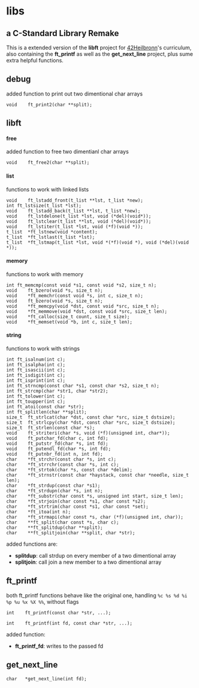 # libs
## a C-Standard Library Remake
This is a extended version of the __libft__ project for [42Heilbronn](https://www.42heilbronn.de/de/curriculum/)'s curriculum, also containing the __ft_printf__ as well as the __get_next_line__ project, plus sume extra helpful functions.

## debug
added function to print out two dimentional char arrays
```
void	ft_print2(char **split);
```

## libft
#### free
added function to free two dimentianl char arrays
```
void	ft_free2(char **split);
```
#### list
functions to work with linked lists
````
void	ft_lstadd_front(t_list **lst, t_list *new);
int	ft_lstsize(t_list *lst);
void	ft_lstadd_back(t_list **lst, t_list *new);
void	ft_lstdelone(t_list *lst, void (*del)(void*));
void	ft_lstclear(t_list **lst, void (*del)(void*));
void	ft_lstiter(t_list *lst, void (*f)(void *));
t_list	*ft_lstnew(void *content);
t_list	*ft_lstlast(t_list *lst);
t_list	*ft_lstmap(t_list *lst, void *(*f)(void *), void (*del)(void *));
````

#### memory
functions to work with memory
```
int	ft_memcmp(const void *s1, const void *s2, size_t n);
void	ft_bzero(void *s, size_t n);
void	*ft_memchr(const void *s, int c, size_t n);
void	ft_bzero(void *s, size_t n);
void	*ft_memcpy(void *dst, const void *src, size_t n);
void	*ft_memmove(void *dst, const void *src, size_t len);
void	*ft_calloc(size_t count, size_t size);
void	*ft_memset(void *b, int c, size_t len);
```

#### string
functions to work with strings
```
int	ft_isalnum(int c);
int	ft_isalpha(int c);
int	ft_isascii(int c);
int	ft_isdigit(int c);
int	ft_isprint(int c);
int	ft_strncmp(const char *s1, const char *s2, size_t n);
int	ft_strcmp(char *str1, char *str2);
int	ft_tolower(int c);
int	ft_toupper(int c);
int	ft_atoi(const char *str);
int	ft_splitlen(char **split);
size_t	ft_strlcat(char *dst, const char *src, size_t dstsize);
size_t	ft_strlcpy(char *dst, const char *src, size_t dstsize);
size_t	ft_strlen(const char *s);
void	ft_striteri(char *s, void (*f)(unsigned int, char*));
void	ft_putchar_fd(char c, int fd);
void	ft_putstr_fd(char *s, int fd);
void	ft_putendl_fd(char *s, int fd);
void	ft_putnbr_fd(int n, int fd);
char	*ft_strchr(const char *s, int c);
char	*ft_strrchr(const char *s, int c);
char	*ft_strtok(char *s, const char *delim);
char	*ft_strnstr(const char *haystack, const char *needle, size_t len);
char	*ft_strdup(const char *s1);
char	*ft_strdupn(char *s, int n);
char	*ft_substr(char const *s, unsigned int start, size_t len);
char	*ft_strjoin(char const *s1, char const *s2);
char	*ft_strtrim(char const *s1, char const *set);
char	*ft_itoa(int n);
char	*ft_strmapi(char const *s, char (*f)(unsigned int, char));
char	**ft_split(char const *s, char c);
char	**ft_splitdup(char **split);
char	**ft_splitjoin(char **split, char *str);
```
added functions are:

+ __splitdup__: call strdup on every member of a two dimentional array
+ __splitjoin__: call join a new member to a two dimentional array


## ft_printf
both ft_printf functions behave like the original one, handling `%c %s %d %i %p %u %x %X %%`, without flags

`int	ft_printf(const char *str, ...);`

`int	ft_printf(int fd, const char *str, ...);`

added function:

+ __ft_printf_fd__: writes to the passed fd

## get_next_line
`char	*get_next_line(int fd);`
